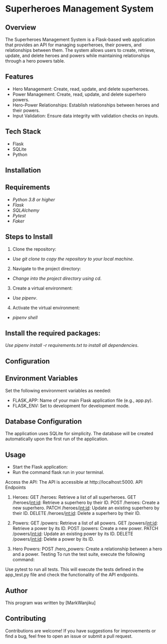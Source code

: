 # Superheroes Management System
## Overview
The Superheroes Management System is a Flask-based web application that provides an API for managing superheroes, their powers, and relationships between them. The system allows users to create, retrieve, update, and delete heroes and powers while maintaining relationships through a hero powers table.

## Features
- Hero Management: Create, read, update, and delete superheroes.
- Power Management: Create, read, update, and delete superhero powers.
- Hero-Power Relationships: Establish relationships between heroes and their powers.
- Input Validation: Ensure data integrity with validation checks on inputs.

## Tech Stack
- Flask 
- SQLite
- Python

## Installation
## Requirements
- *Python 3.8 or higher*
- *Flask*
- *SQLAlchemy*
- *Pytest*
- *Faker*

## Steps to Install
1. Clone the repository:
- *Use git clone to copy the repository to your local machine*.
2. Navigate to the project directory:
- *Change into the project directory using cd*.
3. Create a virtual environment:
- *Use pipenv*.
4. Activate the virtual environment:
- *pipenv shell*

## Install the required packages:
*Use pipenv install -r requirements.txt to install all dependencies*.
## Configuration
## Environment Variables
Set the following environment variables as needed:
- FLASK_APP: Name of your main Flask application file (e.g., app.py).
- FLASK_ENV: Set to development for development mode.
## Database Configuration
The application uses SQLite for simplicity. The database will be created automatically upon the first run of the application.
## Usage
- Start the Flask application:
- Run the command flask run in your terminal.

Access the API:
The API is accessible at http://localhost:5000.
API Endpoints
1. Heroes:
GET /heroes: Retrieve a list of all superheroes.
GET /heroes/<int:id>: Retrieve a superhero by their ID.
POST /heroes: Create a new superhero.
PATCH /heroes/<int:id>: Update an existing superhero by their ID.
DELETE /heroes/<int:id>: Delete a superhero by their ID.

2. Powers:
GET /powers: Retrieve a list of all powers.
GET /powers/<int:id>: Retrieve a power by its ID.
POST /powers: Create a new power.
PATCH /powers/<int:id>: Update an existing power by its ID.
DELETE /powers/<int:id>: Delete a power by its ID.

3. Hero Powers:
POST /hero_powers: Create a relationship between a hero and a power.
Testing
To run the test suite, execute the following command:

Use pytest to run all tests. This will execute the tests defined in the app_test.py file and check the functionality of the API endpoints.
## Author
This program was written by [MarkWanjiku]
## Contributing
Contributions are welcome! If you have suggestions for improvements or find a bug, feel free to open an issue or submit a pull request.